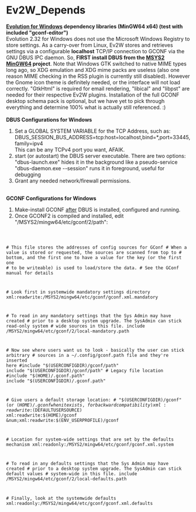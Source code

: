 # Ev2W_Depends
<strong><a href="//github.com/asctime/Ev2W">Evolution for Windows</a> dependency libraries (MinGW64 x64) (test with included "gconf-editor")</strong><br>Evolution 2.32 for Windows does not use the Microsoft Windows Registry to store settings. As a carry-over from Linux, Ev2W stores and retrieves settings via a configurable <strong>localhost</strong> TCP/IP connection to GCONF via the GNU DBUS IPC daemon. So, <strong>FIRST install DBUS from the <a href="https://packages.msys2.org/package/mingw-w64-x86_64-dbus">MSYS2 MinGW64</a> project</strong>. Note that Windows GTK switched to native MIME types long ago, so XDG emulation and XDG mime packs are useless (also one reason MIME checking in the RSS plugin is currently still disabled). However the Gnome icon theme is definitely needed, or the interface will not load correctly. "GtkHtml" is required for email rendering, "libical" and "libpst" are needed for their respective Ev2W plugins. Installation of the full GCONF desktop schema pack is optional, but we have yet to pick through everything and determine 100% what is actually still referenced. :)<br><br><strong>DBUS Configurations for Windows</strong><br>
1. Set a GLOBAL SYSTEM VARIABLE for the TCP Address, such as:<br>
DBUS_SESSION_BUS_ADDRESS=tcp:host=localhost,bind=*,port=33445,family=ipv4<br>
This can be any TCPv4 port you want, AFAIK.<br>
2. start (or autostart) the DBUS server executable. There are two options:<br>
"dbus-launch.exe" hides it in the background like a pseudo-service<br>
"dbus-daemon.exe --session" runs it in foreground, useful for debugging<br>
3. Grant any needed network/firewall permissions.<br><br>

<strong>GCONF Configurations for Windows</strong><br>
1. Make-install GCONF <u>after</u> DBUS is installed, configured and running.
2. Once GCONF2 is compiled and installed, edit "/MSYS2/mingw64/etc/gconf/2/path":<code>

&num; This file stores the addresses of config sources for GConf
&num; When a value is stored or requested, the sources are scanned from top to 
&num; bottom, and the first one to have a value for the key (or the first one 
&num; to be writeable) is used to load/store the data.
&num; See the GConf manual for details

&num; Look first in systemwide mandatory settings directory
xml:readwrite:/MSYS2/mingw64/etc/gconf/gconf.xml.mandatory

&num; To read in any mandatory settings that the Sys Admin may have created
&num; prior to a desktop system upgrade. The SysAdmin can stick read-only system
&num; wide sources in this file.
include /MSYS2/mingw64/etc/gconf/2/local-mandatory.path

&num; Now see where users want us to look - basically the user can stick arbitrary 
&num; sources in a ~/.config/gconf.path file and they're inserted here
&num;include "$(USERCONFIGDIR)/gconf/path"
include "$(USERCONFIGDIR)/gconf/path"
&num; Legacy file location
&num;include "$(HOME)/.gconf.path"
include "$(USERCONFIGDIR)/.gconf.path"

&num; Give users a default storage location:
&num; "$(USERCONFIGDIR)/gconf" (or $(HOME)/.gconf when it exists, for backward compatibility)
xml:readwrite:$(DEFAULTUSERSOURCE)
xml:readwrite:$(HOME)/gconf
&num;xml:readwrite:$(ENV_USERPROFILE)/gconf

&num; Location for system-wide settings that are set by the defaults mechanism
xml:readonly:/MSYS2/mingw64/etc/gconf/gconf.xml.system

&num; To read in any defaults settings that the Sys Admin may have created
&num; prior to a desktop system upgrade. The SysAdmin can stick default values
&num; system-wide in this file.
include /MSYS2/mingw64/etc/gconf/2/local-defaults.path

&num; Finally, look at the systemwide defaults
xml:readonly:/MSYS2/mingw64/etc/gconf/gconf.xml.defaults</code>

